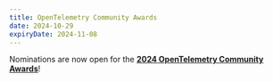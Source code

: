 ```yaml
---
title: OpenTelemetry Community Awards
date: 2024-10-29
expiryDate: 2024-11-08
---
```


<i class="fas fa-bullhorn"></i> Nominations are now open for the
[**2024 OpenTelemetry Community Awards**](/blog/2024/community-awards/)!
